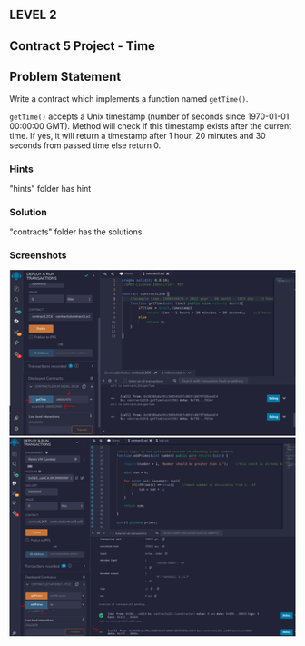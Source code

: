 ## LEVEL 2

## Contract 5 Project - Time

## Problem Statement

Write a contract which implements a function named `getTime()`.

`getTime()` accepts a Unix timestamp (number of seconds since 1970-01-01 00:00:00 GMT). Method will check if this timestamp exists after the current time. If yes, it will return a timestamp after 1 hour, 20 minutes and 30 seconds from passed time else return 0.

### Hints

"hints" folder has hint

### Solution

"contracts" folder has the solutions.

### Screenshots

![screenshot 1](screenshots/output1.png)
![screenshot 2](screenshots/output2.png)

